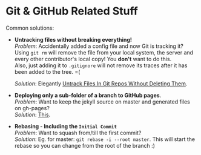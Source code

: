 # Git & GitHub Related Stuff

Common solutions:
* __Untracking files without breaking everything!__  
  _Problem_: Accidentally added a config file and now Git is tracking it? Using `git rm` will remove the file from your local system, the server and every other contributor's local copy! You **don't** want to do this.  
  Also, just adding it to `.gitignore` will not remove its traces after it has been added to the tree. =(  

  _Solution_: Elegantly [Untrack Files In Git Repos Without Deleting Them](http://www.arlocarreon.com/blog/git/untrack-files-in-git-repos-without-deleting-them/).

* __Deploying only a sub-folder of a branch to GitHub pages__.  
  _Problem_: Want to keep the jekyll source on master and generated files on gh-pages?  
  _Solution_: [This](https://gist.github.com/cobyism/4730490).

* __Rebasing - Including the `Initial Commit`__  
  _Problem_: Want to squash from/till the first commit?  
 _Solution_: Eg. for master: `git rebase -i --root master`. This will start the rebase so you can change from the root of the branch :)
